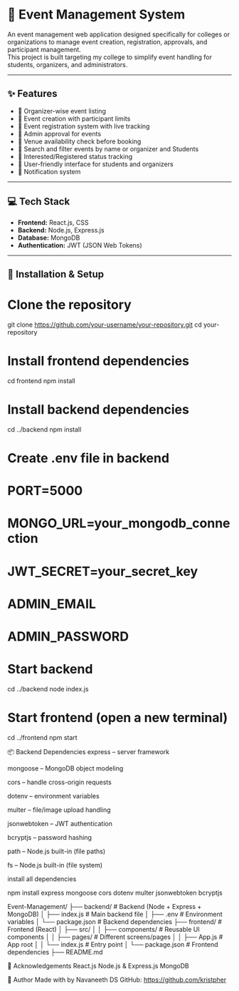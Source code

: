# 🎯 Event Management System

An event management web application designed specifically for colleges or organizations to manage event creation, registration, approvals, and participant management.  
This project is built targeting my college to simplify event handling for students, organizers, and administrators.

---

## ✨ Features

- 🔸 Organizer-wise event listing
- 🔸 Event creation with participant limits
- 🔸 Event registration system with live tracking
- 🔸 Admin approval for events
- 🔸 Venue availability check before booking
- 🔸 Search and filter events by name or organizer and Students
- 🔸 Interested/Registered status tracking
- 🔸 User-friendly interface for students and organizers
- 🔸 Notification system 

---

## 💻 Tech Stack

- **Frontend:** React.js, CSS
- **Backend:** Node.js, Express.js
- **Database:** MongoDB
- **Authentication:** JWT (JSON Web Tokens)


---

## 🚀 Installation & Setup

# Clone the repository
git clone https://github.com/your-username/your-repository.git
cd your-repository

# Install frontend dependencies
cd frontend
npm install

# Install backend dependencies
cd ../backend
npm install

# Create .env file in backend
# PORT=5000
# MONGO_URL=your_mongodb_connection
# JWT_SECRET=your_secret_key
# ADMIN_EMAIL
# ADMIN_PASSWORD

# Start backend
cd ../backend
node index.js

# Start frontend (open a new terminal)
cd ../frontend
npm start

📦 Backend Dependencies
express – server framework

mongoose – MongoDB object modeling

cors – handle cross-origin requests

dotenv – environment variables

multer – file/image upload handling

jsonwebtoken – JWT authentication

bcryptjs – password hashing

path – Node.js built-in (file paths)

fs – Node.js built-in (file system)

install all dependencies

npm install express mongoose cors dotenv multer jsonwebtoken bcryptjs

Event-Management/
├── backend/          # Backend (Node + Express + MongoDB)
│   ├── index.js      # Main backend file
│   ├── .env          # Environment variables
│   └── package.json  # Backend dependencies
├── frontend/         # Frontend (React)
│   ├── src/
│   │   ├── components/  # Reusable UI components
│   │   ├── pages/       # Different screens/pages
│   │   ├── App.js       # App root
│   │   └── index.js     # Entry point
│   └── package.json     # Frontend dependencies
├── README.md


🙌 Acknowledgements
React.js
Node.js & Express.js
MongoDB

🔗 Author
Made with by Navaneeth DS
GitHub: https://github.com/kristpher


